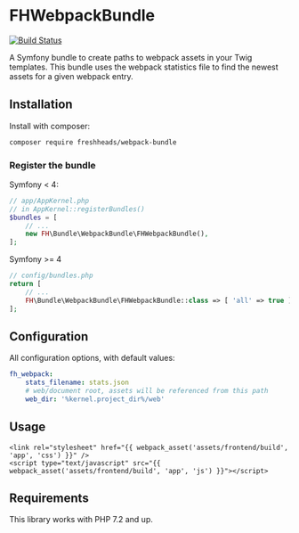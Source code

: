 FHWebpackBundle
===============

[![Build Status](https://travis-ci.org/freshheads/FHWebpackBundle.png?branch=develop)](https://travis-ci.org/freshheads/FHWebpackBundle)

A Symfony bundle to create paths to webpack assets in your Twig templates.
This bundle uses the webpack statistics file to find the newest assets for a given webpack entry.


Installation
------------

Install with composer:

```bash
composer require freshheads/webpack-bundle
```

### Register the bundle
Symfony < 4:

```php
// app/AppKernel.php
// in AppKernel::registerBundles()
$bundles = [
    // ...
    new FH\Bundle\WebpackBundle\FHWebpackBundle(),
];
```

Symfony >= 4

```php
// config/bundles.php
return [
    // ...
    FH\Bundle\WebpackBundle\FHWebpackBundle::class => [ 'all' => true ]
];
```


Configuration
-------------

All configuration options, with default values:

```yaml
fh_webpack:
    stats_filename: stats.json
    # web/document root, assets will be referenced from this path
    web_dir: '%kernel.project_dir%/web'
```


Usage
-----

```jinja
<link rel="stylesheet" href="{{ webpack_asset('assets/frontend/build', 'app', 'css') }}" />
<script type="text/javascript" src="{{ webpack_asset('assets/frontend/build', 'app', 'js') }}"></script>
```

Requirements
------------

This library works with PHP 7.2 and up.
